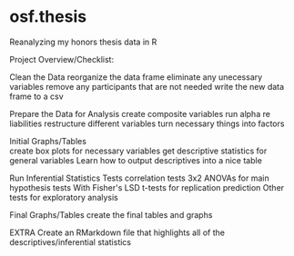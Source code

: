 # osf.thesis
Reanalyzing my honors thesis data in R  

Project Overview/Checklist: 

Clean the Data 
 reorganize the data frame 
 eliminate any unecessary variables 
 remove any participants that are not needed 
 write the new data frame to a csv 
 
Prepare the Data for Analysis 
 create composite variables 
 run alpha re liabilities
 restructure different variables 
 turn necessary things into factors 
 
Initial Graphs/Tables  
  create box plots for necessary variables 
  get descriptive statistics for general variables 
    Learn how to output descriptives into a nice table 
  
Run Inferential Statistics Tests 
  correlation tests 
  3x2 ANOVAs for main hypothesis tests 
   With Fisher's LSD 
  t-tests for replication prediction 
  Other tests for exploratory analysis 
  
Final Graphs/Tables 
 create the final tables and graphs 
 
EXTRA 
 Create an RMarkdown file that highlights all of the descriptives/inferential statistics 
 
 
 
 
 
  
  
  
